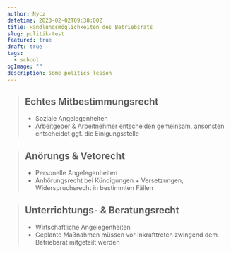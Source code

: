 ```yaml
---
author: Nycz
datetime: 2023-02-02T09:38:00Z
title: Handlungsmöglichkeiten des Betriebsrats
slug: politik-test
featured: true
draft: true
tags:
  - school
ogImage: ""
description: some politics lesson
---
```


> ## Echtes Mitbestimmungsrecht
>
> - Soziale Angelegenheiten
> - Arbeitgeber & Arbeitnehmer entscheiden gemeinsam, ansonsten entscheidet ggf. die Einigungsstelle

> ## Anörungs & Vetorecht
>
> - Personelle Angelegenheiten
> - Anhörungsrecht bei Kündigungen + Versetzungen, Widerspruchsrecht in bestimmten Fällen

> ## Unterrichtungs- & Beratungsrecht
>
> - Wirtschaftliche Angelegenheiten
> - Geplante Maßnahmen müssen vor Inkrafttreten zwingend dem Betriebsrat mitgeteilt werden
